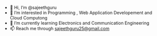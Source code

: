 - 👋 Hi, I’m @sajeethguru
- 👀 I’m interested in Programming , Web Application Developement and Cloud Computong
- 🌱 I’m currently learning Electronics and Communication Engineering
- 📫 Reach me through sajeethguru25@gmail.com
